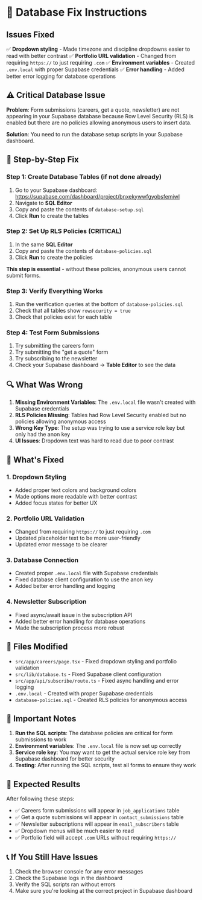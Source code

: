 # 🔧 Database Fix Instructions

## Issues Fixed

✅ **Dropdown styling** - Made timezone and discipline dropdowns easier to read with better contrast
✅ **Portfolio URL validation** - Changed from requiring `https://` to just requiring `.com`
✅ **Environment variables** - Created `.env.local` with proper Supabase credentials
✅ **Error handling** - Added better error logging for database operations

## ⚠️ Critical Database Issue

**Problem**: Form submissions (careers, get a quote, newsletter) are not appearing in your Supabase database because Row Level Security (RLS) is enabled but there are no policies allowing anonymous users to insert data.

**Solution**: You need to run the database setup scripts in your Supabase dashboard.

## 🚀 Step-by-Step Fix

### Step 1: Create Database Tables (if not done already)

1. Go to your Supabase dashboard: https://supabase.com/dashboard/project/bnxekywwfgyobsfemiwl
2. Navigate to **SQL Editor**
3. Copy and paste the contents of `database-setup.sql`
4. Click **Run** to create the tables

### Step 2: Set Up RLS Policies (CRITICAL)

1. In the same **SQL Editor**
2. Copy and paste the contents of `database-policies.sql`
3. Click **Run** to create the policies

**This step is essential** - without these policies, anonymous users cannot submit forms.

### Step 3: Verify Everything Works

1. Run the verification queries at the bottom of `database-policies.sql`
2. Check that all tables show `rowsecurity = true`
3. Check that policies exist for each table

### Step 4: Test Form Submissions

1. Try submitting the careers form
2. Try submitting the "get a quote" form  
3. Try subscribing to the newsletter
4. Check your Supabase dashboard → **Table Editor** to see the data

## 🔍 What Was Wrong

1. **Missing Environment Variables**: The `.env.local` file wasn't created with Supabase credentials
2. **RLS Policies Missing**: Tables had Row Level Security enabled but no policies allowing anonymous access
3. **Wrong Key Type**: The setup was trying to use a service role key but only had the anon key
4. **UI Issues**: Dropdown text was hard to read due to poor contrast

## 🎯 What's Fixed

### 1. Dropdown Styling
- Added proper text colors and background colors
- Made options more readable with better contrast
- Added focus states for better UX

### 2. Portfolio URL Validation  
- Changed from requiring `https://` to just requiring `.com`
- Updated placeholder text to be more user-friendly
- Updated error message to be clearer

### 3. Database Connection
- Created proper `.env.local` file with Supabase credentials
- Fixed database client configuration to use the anon key
- Added better error handling and logging

### 4. Newsletter Subscription
- Fixed async/await issue in the subscription API
- Added better error handling for database operations
- Made the subscription process more robust

## 🔧 Files Modified

- `src/app/careers/page.tsx` - Fixed dropdown styling and portfolio validation
- `src/lib/database.ts` - Fixed Supabase client configuration  
- `src/app/api/subscribe/route.ts` - Fixed async handling and error logging
- `.env.local` - Created with proper Supabase credentials
- `database-policies.sql` - Created RLS policies for anonymous access

## 🚨 Important Notes

1. **Run the SQL scripts**: The database policies are critical for form submissions to work
2. **Environment variables**: The `.env.local` file is now set up correctly
3. **Service role key**: You may want to get the actual service role key from Supabase dashboard for better security
4. **Testing**: After running the SQL scripts, test all forms to ensure they work

## 🎉 Expected Results

After following these steps:
- ✅ Careers form submissions will appear in `job_applications` table
- ✅ Get a quote submissions will appear in `contact_submissions` table  
- ✅ Newsletter subscriptions will appear in `email_subscribers` table
- ✅ Dropdown menus will be much easier to read
- ✅ Portfolio field will accept `.com` URLs without requiring `https://`

## 📞 If You Still Have Issues

1. Check the browser console for any error messages
2. Check the Supabase logs in the dashboard
3. Verify the SQL scripts ran without errors
4. Make sure you're looking at the correct project in Supabase dashboard